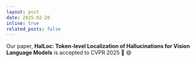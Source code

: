 ```yaml
---
layout: post
date: 2025-02-28
inline: true
related_posts: false
---
```


Our paper, <b>HalLoc: Token-level Localization of Hallucinations for Vision Language Models</b> is accepted to CVPR 2025 :drum: :smile:
